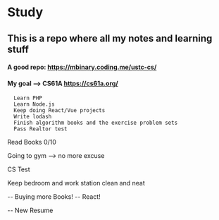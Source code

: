 # Study
## This is a repo where all my notes and learning stuff

#### A good repo: https://mbinary.coding.me/ustc-cs/

#### My goal --> CS61A https://cs61a.org/

```
  Learn PHP
  Learn Node.js
  Keep doing React/Vue projects
  Write lodash
  Finish algorithm books and the exercise problem sets
  Pass Realtor test
```

Read Books
0/10 

Going to gym --> no more excuse

CS Test

Keep bedroom and work station clean and neat

-- Buying more Books!
-- React!

-- New Resume